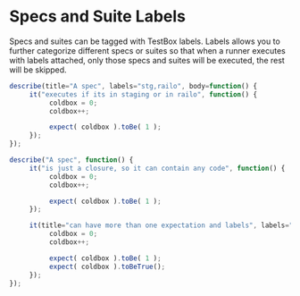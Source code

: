 # Specs and Suite Labels

Specs and suites can be tagged with TestBox labels. Labels allows you to further categorize different specs or suites so that when a runner executes with labels attached, only those specs and suites will be executed, the rest will be skipped.

```javascript
describe(title="A spec", labels="stg,railo", body=function() {
     it("executes if its in staging or in railo", function() {
          coldbox = 0;
          coldbox++;

          expect( coldbox ).toBe( 1 );
     });
});

describe("A spec", function() {
     it("is just a closure, so it can contain any code", function() {
          coldbox = 0;
          coldbox++;

          expect( coldbox ).toBe( 1 );
     });

     it(title="can have more than one expectation and labels", labels="dev,stg,qa,shopping", body=function() {
          coldbox = 0;
          coldbox++;

          expect( coldbox ).toBe( 1 );
          expect( coldbox ).toBeTrue();
     });
});
```
